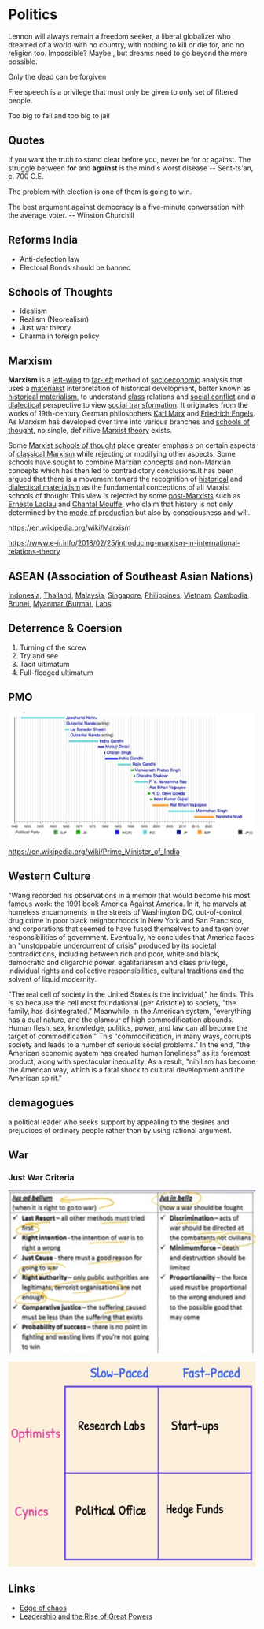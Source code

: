# Politics

Lennon will always remain a freedom seeker, a liberal globalizer who dreamed of a world with no country, with nothing to kill or die for, and no religion too. Impossible? Maybe , but dreams need to go beyond the mere possible.

Only the dead can be forgiven

Free speech is a privilege that must only be given to only set of filtered people.

Too big to fail and too big to jail

## Quotes

If you want the truth to stand clear before you, never be for or against. The struggle between **for** and **against** is the mind's worst disease -- Sent-ts'an, c. 700 C.E.

The problem with election is one of them is going to win.

The best argument against democracy is a five-minute conversation with the average voter. -- Winston Churchill

## Reforms India

- Anti-defection law
- Electoral Bonds should be banned

## Schools of Thoughts

- Idealism
- Realism (Neorealism)
- Just war theory
- Dharma in foreign policy

## Marxism

**Marxism** is a [left-wing](https://en.m.wikipedia.org/wiki/Left-wing_politics "Left-wing politics") to [far-left](https://en.m.wikipedia.org/wiki/Far-left_politics "Far-left politics") method of [socioeconomic](https://en.m.wikipedia.org/wiki/Socioeconomic "Socioeconomic") analysis that uses a [materialist](https://en.m.wikipedia.org/wiki/Materialism "Materialism") interpretation of historical development, better known as [historical materialism](https://en.m.wikipedia.org/wiki/Historical_materialism "Historical materialism"), to understand [class](https://en.m.wikipedia.org/wiki/Social_class "Social class") relations and [social conflict](https://en.m.wikipedia.org/wiki/Social_conflict "Social conflict") and a [dialectical](https://en.m.wikipedia.org/wiki/Dialectic "Dialectic") perspective to view [social transformation](https://en.m.wikipedia.org/wiki/Social_transformation "Social transformation"). It originates from the works of 19th-century German philosophers [Karl Marx](https://en.m.wikipedia.org/wiki/Karl_Marx "Karl Marx") and [Friedrich Engels](https://en.m.wikipedia.org/wiki/Friedrich_Engels "Friedrich Engels"). As Marxism has developed over time into various branches and [schools of thought](https://en.m.wikipedia.org/wiki/Schools_of_thought "Schools of thought"), no single, definitive [Marxist theory](https://en.m.wikipedia.org/wiki/Marxist_philosophy "Marxist philosophy") exists.

Some [Marxist schools of thought](https://en.wikipedia.org/wiki/Marxist_schools_of_thought) place greater emphasis on certain aspects of [classical Marxism](https://en.wikipedia.org/wiki/Classical_Marxism) while rejecting or modifying other aspects. Some schools have sought to combine Marxian concepts and non-Marxian concepts which has then led to contradictory conclusions.It has been argued that there is a movement toward the recognition of [historical](https://en.wikipedia.org/wiki/Historical_materialism) and [dialectical materialism](https://en.wikipedia.org/wiki/Dialectical_materialism) as the fundamental conceptions of all Marxist schools of thought.This view is rejected by some [post-Marxists](https://en.wikipedia.org/wiki/Post-Marxism) such as [Ernesto Laclau](https://en.wikipedia.org/wiki/Ernesto_Laclau) and [Chantal Mouffe](https://en.wikipedia.org/wiki/Chantal_Mouffe), who claim that history is not only determined by the [mode of production](https://en.wikipedia.org/wiki/Mode_of_production) but also by consciousness and will.

<https://en.wikipedia.org/wiki/Marxism>

<https://www.e-ir.info/2018/02/25/introducing-marxism-in-international-relations-theory>

## ASEAN (Association of Southeast Asian Nations)

[Indonesia](https://www.google.com/search?q=Indonesia&stick=H4sIAAAAAAAAAOPgE-LQz9U3KMxLK1MCs4yLKvO09DPKrfST83NyUpNLMvPz9HNTc5NSi4ozMgvi84vSE_MyqxJB4sVWUIlFrJyeeSn5eanFmYkATdfNaVMAAAA&sa=X&ved=2ahUKEwjc79H5zJjhAhVJQo8KHa_tBwQQmxMoATAaegQIDBAl), [Thailand](https://www.google.com/search?q=Thailand&stick=H4sIAAAAAAAAAOPgE-LQz9U3KMxLK1MCs8zTDCu09DPKrfST83NyUpNLMvPz9HNTc5NSi4ozMgvi84vSE_MyqxJB4sVWUIlFrBwhGYmZOYl5KQCcnvE1UgAAAA&sa=X&ved=2ahUKEwjc79H5zJjhAhVJQo8KHa_tBwQQmxMoAjAaegQIDBAm), [Malaysia](https://www.google.com/search?q=Malaysia&stick=H4sIAAAAAAAAAOPgE-LQz9U3KMxLK1PiBLEsC3Kzy7T0M8qt9JPzc3JSk0sy8_P0c1Nzk1KLijMyC-Lzi9IT8zKrEkHixVZQiUWsHL6JOYmVxZmJAJCgcytTAAAA&sa=X&ved=2ahUKEwjc79H5zJjhAhVJQo8KHa_tBwQQmxMoAzAaegQIDBAn), [Singapore](https://www.google.com/search?q=Singapore&stick=H4sIAAAAAAAAAOPgE-LQz9U3KMxLK1MCs8xKjEq09DPKrfST83NyUpNLMvPz9HNTc5NSi4ozMgvi84vSE_MyqxJB4sVWUIlFrJzBmXnpiQX5RakAQLdNv1MAAAA&sa=X&ved=2ahUKEwjc79H5zJjhAhVJQo8KHa_tBwQQmxMoBDAaegQIDBAo), [Philippines](https://www.google.com/search?q=Philippines&stick=H4sIAAAAAAAAAOPgE-LQz9U3KMxLK1MCs0zLLJK19DPKrfST83NyUpNLMvPz9HNTc5NSi4ozMgvi84vSE_MyqxJB4sVWUIlFrNwBGZk5mQUFmXmpxQBQgZaQVQAAAA&sa=X&ved=2ahUKEwjc79H5zJjhAhVJQo8KHa_tBwQQmxMoBTAaegQIDBAp), [Vietnam](https://www.google.com/search?q=Vietnam&stick=H4sIAAAAAAAAAOPgE-LQz9U3KMxLK1PiBLEMk4tSTLX0M8qt9JPzc3JSk0sy8_P0c1Nzk1KLijMyC-Lzi9IT8zKrEkHixVZQiUWs7GGZqSV5ibkARlh_aFIAAAA&sa=X&ved=2ahUKEwjc79H5zJjhAhVJQo8KHa_tBwQQmxMoBjAaegQIDBAq), [Cambodia](https://www.google.com/search?q=Cambodia&stick=H4sIAAAAAAAAAOPgE-LQz9U3KMxLK1PiBLEMK5LSK7T0M8qt9JPzc3JSk0sy8_P0c1Nzk1KLijMyC-Lzi9IT8zKrEkHixVZQiUWsHM6JuUn5KZmJAHJFpqpTAAAA&sa=X&ved=2ahUKEwjc79H5zJjhAhVJQo8KHa_tBwQQmxMoBzAaegQIDBAr), [Brunei](https://www.google.com/search?q=Brunei&stick=H4sIAAAAAAAAAOPgE-LQz9U3KMxLK1MCswzNzMu09DPKrfST83NyUpNLMvPz9HNTc5NSi4ozMgvi84vSE_MyqxJB4sVWUIlFrGxORaV5qZkAah8-ZFAAAAA&sa=X&ved=2ahUKEwjc79H5zJjhAhVJQo8KHa_tBwQQmxMoCDAaegQIDBAs), [Myanmar (Burma)](https://www.google.com/search?q=Myanmar&stick=H4sIAAAAAAAAAOPgE-LQz9U3KMxLK1MCs0wq8uK19DPKrfST83NyUpNLMvPz9HNTc5NSi4ozMgvi84vSE_MyqxJB4sVWUIlFrOy-lYl5uYlFABOulxxRAAAA&sa=X&ved=2ahUKEwjc79H5zJjhAhVJQo8KHa_tBwQQmxMoCTAaegQIDBAt), [Laos](https://www.google.com/search?q=Laos&stick=H4sIAAAAAAAAAOPgE-LQz9U3KMxLK1MCs0wyMsq09DPKrfST83NyUpNLMvPz9HNTc5NSi4ozMgvi84vSE_MyqxJB4sVWUIlFrCw-ifnFAFRUTElOAAAA&sa=X&ved=2ahUKEwjc79H5zJjhAhVJQo8KHa_tBwQQmxMoCjAaegQIDBAu)

## Deterrence & Coersion

1. Turning of the screw
2. Try and see
3. Tacit ultimatum
4. Full-fledged ultimatum

## PMO

![image](../../../media/Politics-image5.jpg)

<https://en.wikipedia.org/wiki/Prime_Minister_of_India>

## Western Culture

"Wang recorded his observations in a memoir that would become his most famous work: the 1991 book America Against America. In it, he marvels at homeless encampments in the streets of Washington DC, out-of-control drug crime in poor black neighborhoods in New York and San Francisco, and corporations that seemed to have fused themselves to and taken over responsibilities of government. Eventually, he concludes that America faces an "unstoppable undercurrent of crisis" produced by its societal contradictions, including between rich and poor, white and black, democratic and oligarchic power, egalitarianism and class privilege, individual rights and collective responsibilities, cultural traditions and the solvent of liquid modernity.

"The real cell of society in the United States is the individual," he finds. This is so because the cell most foundational (per Aristotle) to society, "the family, has disintegrated." Meanwhile, in the American system, "everything has a dual nature, and the glamour of high commodification abounds. Human flesh, sex, knowledge, politics, power, and law can all become the target of commodification." This "commodification, in many ways, corrupts society and leads to a number of serious social problems." In the end, "the American economic system has created human loneliness" as its foremost product, along with spectacular inequality. As a result, "nihilism has become the American way, which is a fatal shock to cultural development and the American spirit."

## demagogues

a political leader who seeks support by appealing to the desires and prejudices of ordinary people rather than by using rational argument.

## War

### Just War Criteria

![image](../../../media/Politics-image6.jpg)

![image](../../../media/Politics-image7.jpg)

## Links

- [Edge of chaos](../../../book-summaries/edge-of-chaos)
- [Leadership and the Rise of Great Powers](../../../book-summaries/leadership-and-the-rise-of-great-powers)
